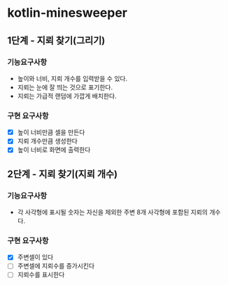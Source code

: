 # kotlin-minesweeper

## 1단계 - 지뢰 찾기(그리기)
### 기능요구사항
- 높이와 너비, 지뢰 개수를 입력받을 수 있다.
- 지뢰는 눈에 잘 띄는 것으로 표기한다.
- 지뢰는 가급적 랜덤에 가깝게 배치한다.

### 구현 요구사항
- [x] 높이 너비만큼 셀을 만든다
- [x] 지뢰 개수만큼 생성한다
- [x] 높이 너비로 화면에 출력한다

## 2단계 - 지뢰 찾기(지뢰 개수)
### 기능요구사항
- 각 사각형에 표시될 숫자는 자신을 제외한 주변 8개 사각형에 포함된 지뢰의 개수다.

### 구현 요구사항
- [x] 주변셀이 있다
- [ ] 주변셀에 지뢰수를 증가시킨다
- [ ] 지뢰수를 표시한다

